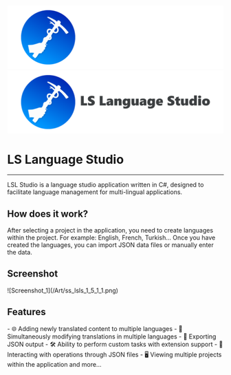 ![LSLStudio logo](/Art/logo_lsl_studio_dark.png#gh-dark-mode-only)
![LSLStudio logo](/Art/logo_lsl_studio_light.png#gh-light-mode-only) 

<h1>LS Language Studio</h1>
<hr>
LSL Studio is a language studio application written in C#, designed to facilitate language management for multi-lingual applications.
<br>
<h2>How does it work?</h2>
After selecting a project in the application, you need to create languages within the project. For example: English, French, Turkish... Once you have created the languages, you can import JSON data files or manually enter the data.
<br>
<h2>Screenshot</h2>
![Screenshot_1](/Art/ss_lsls_1_5_1_1.png)
<br>
<h2>Features</h2>
- 🌐 Adding newly translated content to multiple languages
- 🔄 Simultaneously modifying translations in multiple languages
- 📄 Exporting JSON output
- 🛠️ Ability to perform custom tasks with extension support
- 📂 Interacting with operations through JSON files
- 🖥️ Viewing multiple projects within the application
and more...